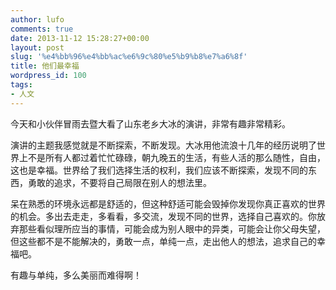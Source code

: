 ```yaml
---
author: lufo
comments: true
date: 2013-11-12 15:28:27+00:00
layout: post
slug: '%e4%bb%96%e4%bb%ac%e6%9c%80%e5%b9%b8%e7%a6%8f'
title: 他们最幸福
wordpress_id: 100
tags:
- 人文
---
```


今天和小伙伴冒雨去暨大看了山东老乡大冰的演讲，非常有趣非常精彩。

演讲的主题我感觉就是不断探索，不断发现。大冰用他流浪十几年的经历说明了世界上不是所有人都过着忙忙碌碌，朝九晚五的生活，有些人活的那么随性，自由，这也是幸福。世界给了我们选择生活的权利，我们应该不断探索，发现不同的东西，勇敢的追求，不要将自己局限在别人的想法里。

呆在熟悉的环境永远都是舒适的，但这种舒适可能会毁掉你发现你真正喜欢的世界的机会。多出去走走，多看看，多交流，发现不同的世界，选择自己喜欢的。你放弃那些看似理所应当的事情，可能会成为别人眼中的异类，可能会让你父母失望，但这些都不是不能解决的，勇敢一点，单纯一点，走出他人的想法，追求自己的幸福吧。

有趣与单纯，多么美丽而难得啊！
